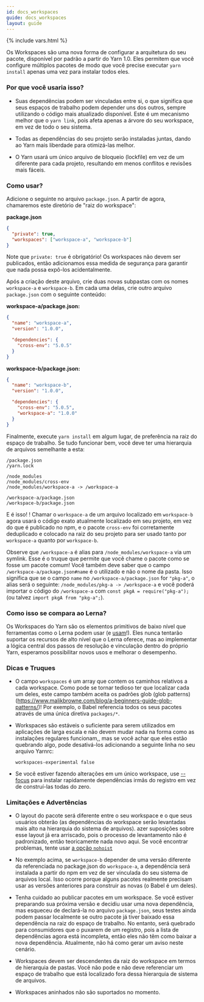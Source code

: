 ```yaml
---
id: docs_workspaces
guide: docs_workspaces
layout: guide
---
```


{% include vars.html %}

Os Workspaces são uma nova forma de configurar a arquitetura do seu pacote, disponível por padrão a partir do Yarn 1.0. Eles permitem que você configure múltiplos pacotes de modo que você precise executar `yarn install` apenas uma vez para instalar todos eles.

### Por que você usaria isso? <a class="toc" id="toc-why-would-you-want-to-do-this" href="#toc-why-would-you-want-to-do-this"></a>

- Suas dependências podem ser vinculadas entre si, o que significa que seus espaços de trabalho podem depender uns dos outros, sempre utilizando o código mais atualizado disponível. Este é um mecanismo melhor que o `yarn link`, pois afeta apenas a árvore do seu workspace, em vez de todo o seu sistema.

- Todas as dependências do seu projeto serão instaladas juntas, dando ao Yarn mais liberdade para otimizá-las melhor.

- O Yarn usará um único arquivo de bloqueio (lockfile) em vez de um diferente para cada projeto, resultando em menos conflitos e revisões mais fáceis.

### Como usar? <a class="toc" id="toc-how-to-use-it" href="#toc-how-to-use-it"></a>

Adicione o seguinte no arquivo `package.json`. A partir de agora, chamaremos este diretório de "raiz do workspace":

**package.json**

```json
{
  "private": true,
  "workspaces": ["workspace-a", "workspace-b"]
}
```

Note que `private: true` é obrigatório! Os workspaces não devem ser publicados, então adicionamos essa medida de segurança para garantir que nada possa expô-los acidentalmente.

Após a criação deste arquivo, crie duas novas subpastas com os nomes `workspace-a` e `workspace-b`. Em cada uma delas, crie outro arquivo `package.json` com o seguinte conteúdo:

**workspace-a/package.json:**

```json
{
  "name": "workspace-a",
  "version": "1.0.0",

  "dependencies": {
    "cross-env": "5.0.5"
  }
}
```

**workspace-b/package.json:**

```json
{
  "name": "workspace-b",
  "version": "1.0.0",

  "dependencies": {
    "cross-env": "5.0.5",
    "workspace-a": "1.0.0"
  }
}
```

Finalmente, execute `yarn install` em algum lugar, de preferência na raiz do espaço de trabalho. Se tudo funcionar bem, você deve ter uma hierarquia de arquivos semelhante a esta:

```
/package.json
/yarn.lock

/node_modules
/node_modules/cross-env
/node_modules/workspace-a -> /workspace-a

/workspace-a/package.json
/workspace-b/package.json
```

E é isso! ! Chamar o `workspace-a` de um arquivo localizado em `workspace-b` agora usará o código exato atualmente localizado em seu projeto, em vez do que é publicado no npm, e o pacote `cross-env` foi corretamente deduplicado e colocado na raiz do seu projeto para ser usado tanto por `workspace-a` quanto por `workspace-b`.

Observe que `/workspace-a` é alias para `/node_modules/workspace-a` via um symlink.
Esse é o truque que permite que você chame o pacote como se fosse um pacote comum!
Você também deve saber que o campo `/workspace-a/package.json#name` é o utilizado e não o nome da pasta.
Isso significa que se o campo `name` no `/workspace-a/package.json`  for `"pkg-a"`, o alias será o seguinte:
`/node_modules/pkg-a -> /workspace-a` e você poderá importar o código do `/workspace-a` com `const pkgA = require("pkg-a");` (ou talvez `import pkgA from "pkg-a";`).

### Como isso se compara ao Lerna? <a class="toc" id="toc-how-does-it-compare-to-lerna" href="#toc-how-does-it-compare-to-lerna"></a>

Os Workspaces do Yarn são os elementos primitivos de baixo nível que ferramentas como o Lerna podem usar (e [usam](https://github.com/lerna/lerna/pull/899)!). Eles nunca tentarão suportar os recursos de alto nível que o Lerna oferece, mas ao implementar a lógica central dos passos de resolução e vinculação dentro do próprio Yarn, esperamos possibilitar novos usos e melhorar o desempenho.

### Dicas e Truques <a class="toc" id="toc-tips-tricks" href="#toc-tips-tricks"></a>

- O campo `workspaces` é um array que contem os caminhos relativos a cada workspace. Como pode se tornar tedioso ter que localizar cada um deles, este campo também aceita os padrões glob (glob patterns) (https://www.malikbrowne.com/blog/a-beginners-guide-glob-patterns/)! Por exemplo, o Babel referencia todos os seus pacotes através de uma única diretiva `packages/*`.

- Workspaces são estáveis o suficiente para serem utilizados em aplicações de larga escala e não devem mudar nada na forma como as instalações regulares funcionam,, mas se você achar que eles estão quebrando algo, pode desativá-los adicionando a seguinte linha no seu arquivo Yarnrc:

  ```
  workspaces-experimental false
  ```

- Se você estiver fazendo alterações em um único workspace, use [--focus](/blog/2018/05/18/focused-workspaces) para instalar rapidamente dependências irmãs do registro em vez de construí-las todas do zero.

### Limitações e Advertências <a class="toc" id="toc-limitations-caveats" href="#toc-limitations-caveats"></a>

- O layout do pacote será diferente entre o seu workspace e o que seus usuários obterão (as dependências do workspace serão levantadas mais alto na hierarquia do sistema de arquivos). azer suposições sobre esse layout já era arriscado, pois o processo de levantamento não é padronizado, então teoricamente nada novo aqui. Se você encontrar problemas, tente usar [a opção `nohoist`](/blog/2018/02/15/nohoist/)

- No exemplo acima, se `workspace-b` depender de uma versão diferente da referenciada no package.json do `workspace-a`, a dependência será instalada a partir do npm em vez de ser vinculada do seu sistema de arquivos local. Isso ocorre porque alguns pacotes realmente precisam usar as versões anteriores para construir as novas (o Babel é um deles).

- Tenha cuidado ao publicar pacotes em um workspace. Se você estiver preparando sua próxima versão e decidiu usar uma nova dependência, mas esqueceu de declará-la no arquivo  `package.json`, seus testes ainda podem passar localmente se outro pacote já tiver baixado essa dependência na raiz do espaço de trabalho. No entanto, será quebrado para consumidores que o puxarem de um registro, pois a lista de dependências agora está incompleta, então eles não têm como baixar a nova dependência. Atualmente, não há como gerar um aviso neste cenário.

- Workspaces devem ser descendentes da raiz do workspace em termos de hierarquia de pastas. Você não pode e não deve referenciar um espaço de trabalho que está localizado fora dessa hierarquia de sistema de arquivos.

- Workspaces aninhados não são suportados no momento.

